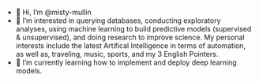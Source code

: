 - 👋 Hi, I’m @misty-mullin
- 👀 I’m interested in querying databases, conducting exploratory analyses, using machine learning to build predictive models (supervised & unsupervised), and doing research to improve science. My personal interests include the latest Artifical Intelligence in terms of automation, as well as, traveling, music, sports, and my 3 English Pointers. 
- 🌱 I’m currently learning how to implement and deploy deep learning models.

<!---
mistyruher/mistyruher is a ✨ special ✨ repository because its `README.md` (this file) appears on your GitHub profile.
You can click the Preview link to take a look at your changes.
--->
